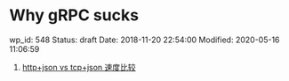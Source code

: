 # Why gRPC sucks

wp_id: 548
Status: draft
Date: 2018-11-20 22:54:00
Modified: 2020-05-16 11:06:59

1. [http+json vs tcp+json 速度比较](https://medium.com/@tlhunter/is-it-time-to-replace-rest-with-rpc-1304379456a2)